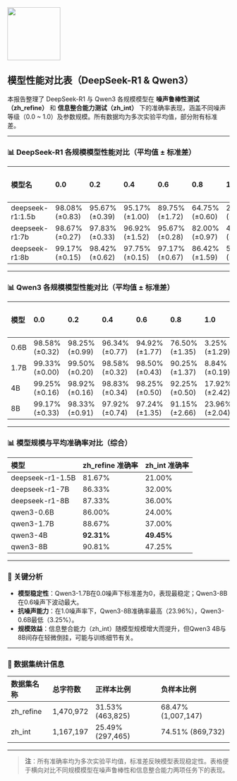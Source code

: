 <img src="https://r2cdn.perplexity.ai/pplx-full-logo-primary-dark%402x.png" class="logo" width="120"/>

## 模型性能对比表（DeepSeek-R1 \& Qwen3）

本报告整理了 DeepSeek-R1 与 Qwen3 各规模模型在 **噪声鲁棒性测试（zh_refine）** 和 **信息整合能力测试（zh_int）** 下的准确率表现，涵盖不同噪声等级（0.0 ~ 1.0）及参数规模。所有数据均为多次实验平均值，部分附有标准差。

---

### 📊 DeepSeek-R1 各规模模型性能对比（平均值 ± 标准差）

| 模型名 | 0.0 | 0.2 | 0.4 | 0.6 | 0.8 | 1.0 | 信息整合能力（zh_int） |
| :-- | :-- | :-- | :-- | :-- | :-- | :-- | :-- |
| deepseek-r1:1.5b | 98.08% (±0.83) | 95.67% (±0.39) | 95.17% (±1.00) | 89.75% (±1.72) | 64.75% (±0.60) | 2.25% (±0.74) | 60.00% (±3.56) |
| deepseek-r1:7b | 98.67% (±0.27) | 97.83% (±0.33) | 96.92% (±1.52) | 95.67% (±0.28) | 82.00% (±0.97) | 4.42% (±0.91) | 72.50% (±3.32) |
| deepseek-r1:8b | 99.17% (±0.15) | 98.42% (±0.62) | 97.75% (±0.15) | 97.17% (±0.67) | 86.42% (±1.59) | 5.92% (±0.61) | 76.25% (±2.22) |


---

### 📊 Qwen3 各规模模型性能对比（平均值 ± 标准差）

| 模型 | 0.0 | 0.2 | 0.4 | 0.6 | 0.8 | 1.0 | 信息整合能力（zh_int） |
| :-- | :-- | :-- | :-- | :-- | :-- | :-- | :-- |
| 0.6B | 98.58% (±0.32) | 98.25% (±0.99) | 96.34% (±0.77) | 94.92% (±1.77) | 76.50% (±1.35) | 3.25% (±1.29) | 60.75% (±3.69) |
| 1.7B | 99.33% (±0.00) | 99.50% (±0.20) | 98.58% (±0.32) | 98.50% (±0.43) | 90.25% (±1.37) | 8.84% (±0.19) | 78.44% (±1.38) |
| 4B | 99.25% (±0.16) | 98.92% (±0.16) | 98.83% (±0.34) | 98.25% (±0.50) | 92.25% (±0.50) | 17.92% (±2.42) | 81.73% (±7.43) |
| 8B | 99.17% (±0.33) | 98.33% (±0.91) | 97.92% (±0.74) | 97.24% (±1.35) | 91.15% (±2.66) | 23.96% (±2.04) | 80.60% (±6.19) |


---

### 📊 模型规模与平均准确率对比（综合）

| 模型 | zh_refine 准确率 | zh_int 准确率 |
| :-- | :-- | :-- |
| deepseek-r1-1.5B | 81.67% | 21.00% |
| deepseek-r1-7B | 86.33% | 32.00% |
| deepseek-r1-8B | 87.33% | 36.00% |
| qwen3-0.6B | 86.00% | 24.00% |
| qwen3-1.7B | 88.67% | 37.00% |
| qwen3-4B | **92.31%** | **49.45%** |
| qwen3-8B | 90.81% | 47.25% |


---

### 📌 关键分析

- **模型稳定性**：Qwen3-1.7B在0.0噪声下标准差为0，表现最稳定；Qwen3-8B在0.6噪声下波动最大。
- **抗噪声能力**：在1.0噪声率下，Qwen3-8B准确率最高（23.96%），Qwen3-0.6B最低（3.25%）。
- **规模效益**：信息整合能力（zh_int）随模型规模增大而提升，但Qwen3 4B与8B间存在轻微倒挂，可能与训练细节有关。

---

### 📂 数据集统计信息

| 数据集名称 | 总字符数 | 正样本比例 | 负样本比例 |
| :-- | :-- | :-- | :-- |
| zh_refine | 1,470,972 | 31.53% (463,825) | 68.47% (1,007,147) |
| zh_int | 1,167,197 | 25.49% (297,465) | 74.51% (869,732) |


---

> **注**：所有准确率均为多次实验平均值，标准差反映模型表现稳定性。表格便于横向对比不同规模模型在噪声鲁棒性和信息整合能力两项任务下的表现。

